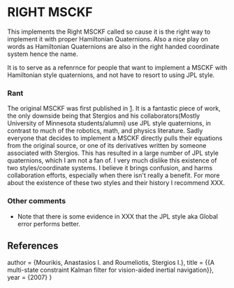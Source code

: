 # RIGHT MSCKF

This implements the Right MSCKF called so cause it is the right way to implement
 it with proper Hamiltonian Quaternions. Also a nice play on words as Hamiltonian Quaternions are also in the right handed
 coordinate system hence the name.
 
 It is to serve as a refenrnce for people that want to implement a MSCKF with Hamiltonian style quaternions, and not
 have to resort to using JPL style.
 
 
 
 ### Rant
 The original MSCKF was first published in [1]. It is a fantastic piece of work, the only
  downside being that Stergios and his collaborators(Mostly University of Minnesota students/alumni) use JPL style quaternions, in contrast
  to much of the robotics, math, and physics literature. Sadly everyone that decides to implement
  a MSCKF directly pulls their equations from the original source, or one of its derivatives written
  by someone associated with Stergios. This has resulted in a large number of JPL style quaternions, which I am not a
   fan of. I very much dislike this existence of two styles/coordinate systems. I believe it brings confusion, and harms
   collaboration efforts, especially when there isn't really a benefit. For more about the existence of these two styles and their history I
   recommend XXX.
 
### Other comments
 
 - Note that there is some evidence in XXX that the JPL style aka Global error performs better. 
 
 
 
 
 ## References
 
 [1]: @article{Mourikis2007a,
      author = {Mourikis, Anastasios I. and Roumeliotis, Stergios I.},
      title = {{A multi-state constraint Kalman filter for vision-aided inertial navigation}},
      year = {2007}
      }

 